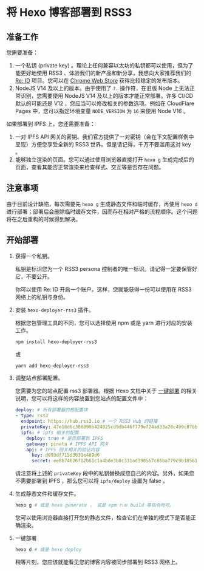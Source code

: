 # 将 Hexo 博客部署到 RSS3

## 准备工作

您需要准备：

1. 一个私钥 (private key) 。理论上任何兼容以太坊的私钥都可以使用，但为了能更好地使用 RSS3 、体验我们的新产品和新分享，我想向大家推荐我们的 [Re: ID](https://github.com/NaturalSelectionLabs/Re-ID) 项目。您可以在 [Chrome Web Store](https://chrome.google.com/webstore/detail/re-id/hcioafpcjhamfeiegnnahpjnmnlilkil) 获得比较稳定的发布版本。
2. NodeJS V14 及以上的版本。由于使用了 `?.` 操作符，在旧版 Node 上无法正常识别，您需要使用 NodeJS V14 及以上的版本才能正常部署。许多 CI/CD 默认的可能还是 V12 ，您应当可以修改相关的参数选项。例如在 CloudFlare Pages 中，您可以指定环境变量 `NODE_VERSION` 为 `16` 来使用 Node V16 。

如果部署到 IPFS 上，您还需要准备：

1. 一对 IPFS API 网关的密钥。我们官方提供了一对密钥（会在下文配置样例中呈现）方便您享受全新的 RSS3 世界。但是请记得，千万不要滥用这对 key 。
2. 能够独立渲染的页面。您可以通过使用浏览器直接打开 `hexo g` 生成完成后的页面，查看其能否正常渲染来检查样式、交互等是否存在问题。

## 注意事项

由于目前设计缺陷，每次需要先 `hexo g` 生成静态文件和临时缓存，再使用 `hexo d` 进行部署；部署后会删除临时缓存文件，因而存在相对严格的流程顺序。这个问题将在之后重构的时候得到解决。

## 开始部署

1. 获得一个私钥。

    私钥是标识您为一个 RSS3 persona 控制者的唯一标识。请记得一定要保管好它，不要公开。

    你可以使用 Re: ID 开启一个账户。这样，您就能获得一份可以使用在 RSS3 网络上的私钥与身份。

2. 安装 `hexo-deployer-rss3` 插件。

    根据您包管理工具的不同，您可以选择使用 npm 或是 yarn 进行对应的安装工作。

    ```bash
    npm install hexo-deployer-rss3
    ```

    或

    ```bash
    yarn add hexo-deployer-rss3
    ```

3. 调整站点部署配置。

    您需要为您的站点配置 rss3 部署器。根据 Hexo 文档中关于 [一键部署](https://hexo.io/zh-cn/docs/one-command-deployment) 的相关说明，您可以将这样的内容放置到您站点的配置文件中：

    ```yaml
    deploy: # 所有部署器的根配置块
    - type: rss3
      endpoint: https://hub.rss3.io # 一个 RSS3 Hub 的链接
      privateKey: 47e18d6c386898b424025cd9db446f779ef24ad33a26c499c87bb3d9372540ba # 您的私钥，64字节。
      ipfs: # ipfs 相关的配置
        deploy: true # 是否部署到 IPFS
        gateway: pinata # IPFS API 网关
        api: # IPFS 网关相关的验证内容
          key: d693df715d3631e489d6
          secret: ee8b74626f12b61c1a4bde3b8c331ad390567c86ba779c9b18561ee92c1cbff0
    ```

    请注意将上述的 `privateKey` 段中的私钥替换成您自己的内容。另外，如果您不需要部署到 IPFS ，那么您可以将 `ipfs/deploy` 设置为 false 。

4. 生成静态文件和缓存文件。

    ```bash
    hexo g # 或是 hexo generate ， 或是 npm run build 等指令均可。
    ```

    您可以使用浏览器直接打开您的静态文件，检查它们在单独的模式下是否能正确渲染。

5. 一键部署

    ```bash
    hexo d # 或是 hexo deploy
    ```

    稍等片刻，您应该就能看见您的博客内容被同步部署到 RSS3 网络上。
